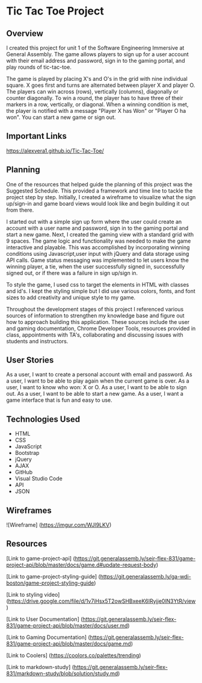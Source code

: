 
# Tic Tac Toe Project

## Overview

I created this project for unit 1 of the Software Engineering Immersive at General Assembly.
The game allows players to sign up for a user account with their email address and password, sign in to the gaming portal, and play rounds of tic-tac-toe.

The game is played by placing X's and O's in the grid with nine individual square. X goes first and turns are alternated between player X and player O. The players can win across (rows), vertically (columns), diagonally or counter diagonally. To win a round, the player has to have three of their markers in a row, vertically, or diagonal.  When a winning condition is met, the player is notified with a message "Player X has Won" or "Player O ha won". You can start a new game or sign out. 


## Important Links

https://alexvera1.github.io/Tic-Tac-Toe/

##  Planning

One of the resources that helped guide the planning of this project was the Suggested Schedule. This provided a framework and time line to tackle the project step by step.  Initially, I created a wireframe to visualize what the sign up/sign-in and  game board views would look like and begin building it out from there.

I started out with a simple sign up form where the user could create an account with a user name and password, sign in to the gaming portal and start a new game. Next, I created the gaming view with a standard grid with 9 spaces. The game logic and functionality was needed to make the game interactive and playable. This was accomplished by incorporating winning conditions using Javascript,user input with jQuery and data storage using API calls. Game status messaging was implemented to let users know the winning player, a tie, when the user successfully signed in, successfully signed out, or if there was a failure in sign up/sign in. 

To style the game, I used css to target the elements in HTML with classes and id's. I kept the styling simple but I did use various colors, fonts, and font sizes to add creativity and unique style to my game.

Throughout the development stages of this project I referenced various sources of information to strengthen my knowledge base and figure out how to approach building this application.  These sources include the user and gaming documentation, Chrome Developer Tools, resources provided in class, appointments with TA's, collaborating and discussing issues with students and instructors.

## User Stories

As a user, I want to create a personal account with email and password. As a user, I want to be able to play again when the current game is over. As a user, I want to know who won: X or O. As a user, I want to be able to sign out. As a user, I want to be able to start a new game. As a user, I want a game interface that is fun and easy to use. 


## Technologies Used
* HTML
* CSS
* JavaScript
* Bootstrap
* jQuery
* AJAX
* GitHub
* Visual Studio Code
* API
* JSON


## Wireframes
![Wireframe] (https://imgur.com/WJl9LKV)


## Resources
[Link to game-project-api] (https://git.generalassemb.ly/seir-flex-831/game-project-api/blob/master/docs/game.d#update-request-body)

[Link to game-project-styling-guide] (https://git.generalassemb.ly/ga-wdi-boston/game-project-styling-guide)

[Link to styling video] (https://drive.google.com/file/d/1v7iHsx5T2owSHBxeeK6IRyjje0lN3YtR/view)

[Link to User Documentation] (https://git.generalassemb.ly/seir-flex-831/game-project-api/blob/master/docs/user.md)

[Link to Gaming Documentation] (https://git.generalassemb.ly/seir-flex-831/game-project-api/blob/master/docs/game.md)

[Link to Coolers] (https://coolors.co/palettes/trending)

[Link to markdown-study] (https://git.generalassemb.ly/seir-flex-831/markdown-study/blob/solution/study.md)
